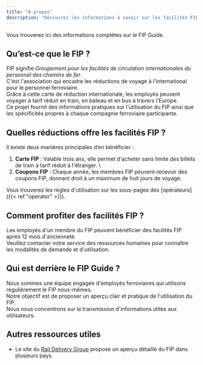 ```yaml
---
title: "A propos"
description: "Découvrez les informations à savoir sur les facilités FIP et comment les utiliser."
---
```


Vous trouverez ici des informations complètes sur le FIP Guide.

## Qu’est-ce que le FIP ?

FIP signifie _Groupement pour les facilités de circulation internationales du personnel des chemins de fer_. \
C'est l'association qui encadre les réductions de voyage à l'international pour le personnel ferroviaire. \
Grâce à cette carte de réduction internationale, les employés peuvent voyager à tarif réduit en train, en bateau et en bus à travers l'Europe. \
Ce projet fournit des informations pratiques sur l'utilisation du FIP ainsi que les spécificités propres à chaque compagnie ferroviaire participante.

## Quelles réductions offre les facilités FIP ?

Il existe deux manières principales d’en bénéficier :

1. **Carte FIP** : Valable trois ans, elle permet d'acheter sans limite des billets de train à tarif réduit à l'étranger. \
2. **Coupons FIP** : Chaque année, les membres FIP peuvent recevoir des coupons FIP, donnant droit à un maximum de huit jours de voyage.

Vous trouverez les règles d'utilisation sur les sous-pages des [opérateurs]({{< ref "operator" >}}).

## Comment profiter des facilités FIP ?

Les employés d'un membre du FIP peuvent bénéficier des facilités FIP après 12 mois d'ancienneté. \
Veuillez contacter votre service des ressources humaines pour connaître les modalités de demande et d'utilisation.

## Qui est derrière le FIP Guide ?

Nous sommes une équipe engagée d'employés ferroviaires qui utilisons régulièrement le FIP nous-mêmes. \
Notre objectif est de proposer un aperçu clair et pratique de l'utilisation du FIP. \
Nous nous concentrons sur la transmission d'informations utiles aux utilisateurs.

## Autres ressources utiles

- Le site du [Rail Delivery Group](https://www.raildeliverygroup.com/rst/europe-and-fip.html) propose un aperçu détaillé du FIP dans plusieurs pays.
